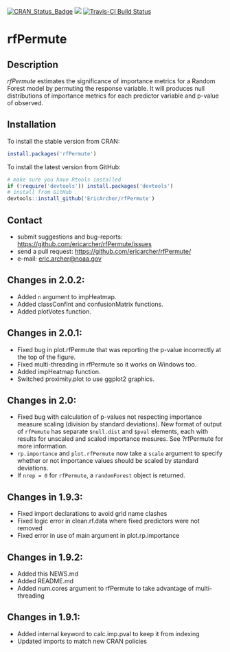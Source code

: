 [![CRAN_Status_Badge](http://www.r-pkg.org/badges/version/rfPermute)](https://cran.r-project.org/package=rfPermute)
[![](http://cranlogs.r-pkg.org/badges/grand-total/rfPermute)](http://cran.rstudio.com/web/packages/rfPermute/index.html)
[![Travis-CI Build Status](https://travis-ci.org/EricArcher/rfPermute.svg?branch=master)](https://travis-ci.org/EricArcher/rfPermute)

# rfPermute

## Description

*rfPermute* estimates the significance of importance metrics for a Random Forest model by permuting the response variable. It will produces null distributions of importance metrics for each predictor variable and p-value of observed.

## Installation

To install the stable version from CRAN:

```r
install.packages('rfPermute')
```

To install the latest version from GitHub:

```r
# make sure you have Rtools installed
if (!require('devtools')) install.packages('devtools')
# install from GitHub
devtools::install_github('EricArcher/rfPermute')
```

## Contact

* submit suggestions and bug-reports: <https://github.com/ericarcher/rfPermute/issues>
* send a pull request: <https://github.com/ericarcher/rfPermute/>
* e-mail: <eric.archer@noaa.gov>

## Changes in 2.0.2:

* Added `n` argument to impHeatmap.
* Added classConfInt and confusionMatrix functions.
* Added plotVotes function.

## Changes in 2.0.1:

* Fixed bug in plot.rfPermute that was reporting the p-value incorrectly at the top of the figure.
* Fixed multi-threading in rfPermute so it works on Windows too.
* Added impHeatmap function.
* Switched proximity.plot to use ggplot2 graphics.

## Changes in 2.0:

* Fixed bug with calculation of p-values not respecting importance measure scaling (division by standard deviations). New format of output of `rfPemute` has separate `$null.dist` and `$pval` elements, each with results for unscaled and scaled importance mesures. See ?rfPermute for more information.
* `rp.importance` and `plot.rfPermute` now take a `scale` argument to specify whether or not importance values should be scaled by standard deviations.
* If `nrep = 0` for `rfPermute`, a `randomForest` object is returned.

## Changes in 1.9.3:

* Fixed import declarations to avoid grid name clashes
* Fixed logic error in clean.rf.data where fixed predictors were not removed
* Fixed error in use of main argument in plot.rp.importance

## Changes in 1.9.2:

* Added this NEWS.md
* Added README.md
* Added num.cores argument to rfPermute to take advantage of multi-threading 

## Changes in 1.9.1:

* Added internal keyword to calc.imp.pval to keep it from indexing
* Updated imports to match new CRAN policies